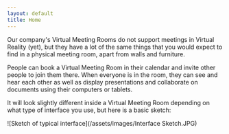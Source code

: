 ```yaml
---
layout: default
title: Home
---
```

Our company's Virtual Meeting Rooms do not support meetings in Virtual Reality (yet), but they have a lot of the same things that you would expect to find in a physical meeting room, apart from walls and furniture.

People can book a Virtual Meeting Room in their calendar and invite other people to join them there.
When everyone is in the room, they can see and hear each other as well as display presentations and collaborate on documents using their computers or tablets.

It will look slightly different inside a Virtual Meeting Room depending on what type of interface you use, but here is a basic sketch:

![Sketch of typical interface](/assets/images/Interface Sketch.JPG)

